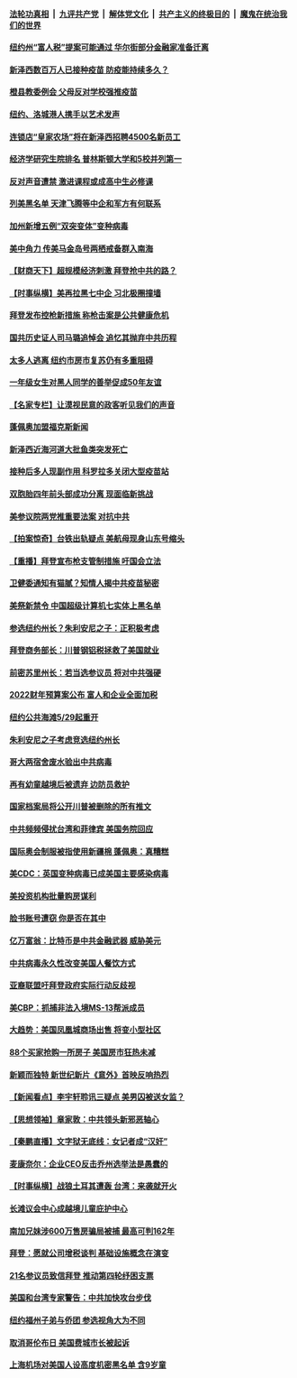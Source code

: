 

####  [法轮功真相](../../../../basic/blob/master/README.md?t=04091201) &nbsp;|&nbsp; [九评共产党](../../../../9ping.md/blob/master/README.md?t=04091201) &nbsp;|&nbsp; [解体党文化](../../../../jtdwh.md/blob/master/README.md?t=04091201)  &nbsp;|&nbsp; [共产主义的终极目的](../../../../gczydzjmd.md/blob/master/README.md?t=04091201) &nbsp;|&nbsp; [魔鬼在统治我们的世界](../../../../mgztzwmdsj.md/blob/master/README.md?t=04091201) 

#### [纽约州“富人税”提案可能通过 华尔街部分金融家准备迁离](../pages/nsc412/n12868348.md?t=04091201) 

#### [新泽西数百万人已接种疫苗 防疫能持续多久？](../pages/nsc412/n12868286.md?t=04091201) 

#### [橙县教委例会 父母反对学校强推疫苗](../pages/nsc412/n12868257.md?t=04091201) 

#### [纽约、洛城港人携手以艺术发声](../pages/nsc412/n12868186.md?t=04091201) 

#### [连锁店“皇家农场”将在新泽西招聘4500名新员工](../pages/nsc412/n12868194.md?t=04091201) 

#### [经济学研究生院排名 普林斯顿大学和5校并列第一](../pages/nsc412/n12867622.md?t=04091201) 

#### [反对声音遭禁 激进课程或成高中生必修课](../pages/nsc412/n12868153.md?t=04091201) 

#### [列美黑名单 天津飞腾等中企和军方有何联系](../pages/nsc412/n12867512.md?t=04091201) 

#### [加州新增五例“双突变体”变种病毒](../pages/nsc412/n12867787.md?t=04091201) 

#### [美中角力 传美马金岛号两栖戒备群入南海](../pages/nsc412/n12867706.md?t=04091201) 

#### [【财商天下】超规模经济刺激 拜登抢中共的路？](../pages/nsc412/n12867070.md?t=04091201) 

#### [【时事纵横】美再拉黑七中企 习北极圈撞墙](../pages/nsc412/n12867867.md?t=04091201) 

#### [拜登发布控枪新措施 称枪击案是公共健康危机](../pages/nsc412/n12867755.md?t=04091201) 

#### [国共历史证人司马璐追悼会 追忆其抛弃中共历程](../pages/nsc412/n12866105.md?t=04091201) 

#### [太多人逃离 纽约市房市复苏仍有多重阻碍](../pages/nsc412/n12865875.md?t=04091201) 

#### [一年级女生对黑人同学的善举促成50年友谊](../pages/nsc412/n12866928.md?t=04091201) 

#### [【名家专栏】让漠视民意的政客听见我们的声音](../pages/nsc412/n12866989.md?t=04091201) 

#### [蓬佩奥加盟福克斯新闻](../pages/nsc412/n12867409.md?t=04091201) 

#### [新泽西近海河道大批鱼类突发死亡](../pages/nsc412/n12867618.md?t=04091201) 

#### [接种后多人现副作用 科罗拉多关闭大型疫苗站](../pages/nsc412/n12867484.md?t=04091201) 

#### [双胞胎四年前头部成功分离 现面临新挑战](../pages/nsc412/n12866902.md?t=04091201) 

#### [美参议院两党推重要法案 对抗中共](../pages/nsc412/n12867315.md?t=04091201) 

#### [【拍案惊奇】台铁出轨疑点 美航母现身山东号缩头](../pages/nsc412/n12865699.md?t=04091201) 

#### [【重播】拜登宣布枪支管制措施 吁国会立法](../pages/nsc412/n12867071.md?t=04091201) 

#### [卫健委通知有猫腻？知情人揭中共疫苗秘密](../pages/nsc412/n12867328.md?t=04091201) 

#### [美祭新禁令 中国超级计算机七实体上黑名单](../pages/nsc412/n12867255.md?t=04091201) 

#### [参选纽约州长？朱利安尼之子：正积极考虑](../pages/nsc412/n12866994.md?t=04091201) 

#### [拜登商务部长：川普钢铝税拯救了美国就业](../pages/nsc412/n12866167.md?t=04091201) 

#### [前密苏里州长：若当选参议员 将对中共强硬](../pages/nsc412/n12865789.md?t=04091201) 

#### [2022财年预算案公布 富人和企业全面加税](../pages/nsc412/n12865925.md?t=04091201) 

#### [纽约公共海滩5/29起重开](../pages/nsc412/n12865896.md?t=04091201) 

#### [朱利安尼之子考虑竞选纽约州长](../pages/nsc412/n12865906.md?t=04091201) 

#### [哥大两宿舍废水验出中共病毒](../pages/nsc412/n12865930.md?t=04091201) 

#### [再有幼童越境后被遗弃 边防员救护](../pages/nsc412/n12865887.md?t=04091201) 

#### [国家档案局将公开川普被删除的所有推文](../pages/nsc412/n12865566.md?t=04091201) 

#### [中共频频侵扰台湾和菲律宾 美国务院回应](../pages/nsc412/n12865517.md?t=04091201) 

#### [国际奥会制服被指使用新疆棉 蓬佩奥：真糟糕](../pages/nsc412/n12865542.md?t=04091201) 

#### [美CDC：英国变种病毒已成美国主要感染病毒](../pages/nsc412/n12865381.md?t=04091201) 

#### [美投资机构批量购房谋利](../pages/nsc412/n12865627.md?t=04091201) 

#### [脸书账号遭窃 你是否在其中](../pages/nsc412/n12865614.md?t=04091201) 

#### [亿万富翁：比特币是中共金融武器 威胁美元](../pages/nsc412/n12865173.md?t=04091201) 

#### [中共病毒永久性改变美国人餐饮方式](../pages/nsc412/n12865593.md?t=04091201) 

#### [亚裔联盟吁拜登政府实际行动反歧视](../pages/nsc412/n12865546.md?t=04091201) 

#### [美CBP：抓捕非法入境MS-13帮派成员](../pages/nsc412/n12865320.md?t=04091201) 

#### [大趋势：美国凤凰城商场出售 将变小型社区](../pages/nsc412/n12865577.md?t=04091201) 

#### [88个买家抢购一所房子 美国房市狂热未减](../pages/nsc412/n12865564.md?t=04091201) 

#### [新颖而独特 新世纪新片《意外》首映反响热烈](../pages/nsc412/n12864491.md?t=04091201) 

#### [【新闻看点】李宇轩聆讯三疑点 美男囚被送女监？](../pages/nsc412/n12865233.md?t=04091201) 

#### [【思想领袖】章家敦：中共领头新邪恶轴心](../pages/nsc412/n12802452.md?t=04091201) 

#### [【秦鹏直播】文字狱无底线：女记者成“汉奸”](../pages/nsc412/n12865294.md?t=04091201) 

#### [麦康奈尔：企业CEO反击乔州选举法是愚蠢的](../pages/nsc412/n12865189.md?t=04091201) 

#### [【时事纵横】战狼土耳其遭轰 台湾：来袭就开火](../pages/nsc412/n12865261.md?t=04091201) 

#### [长滩议会中心成越境儿童庇护中心](../pages/nsc412/n12865360.md?t=04091201) 

#### [南加兄妹涉600万售房骗局被捕 最高可判162年](../pages/nsc412/n12865029.md?t=04091201) 

#### [拜登：愿就公司增税谈判 基础设施概念在演变](../pages/nsc412/n12865234.md?t=04091201) 

#### [21名参议员致信拜登 推动第四轮纾困支票](../pages/nsc412/n12865292.md?t=04091201) 

#### [美国和台湾专家警告：中共加快攻台步伐](../pages/nsc412/n12864825.md?t=04091201) 

#### [纽约福州子弟与侨团 参选视角大为不同](../pages/nsc412/n12863066.md?t=04091201) 

#### [取消哥伦布日 美国费城市长被起诉](../pages/nsc412/n12865160.md?t=04091201) 

#### [上海机场对美国人设高度机密黑名单 含9岁童](../pages/nsc412/n12864897.md?t=04091201) 

